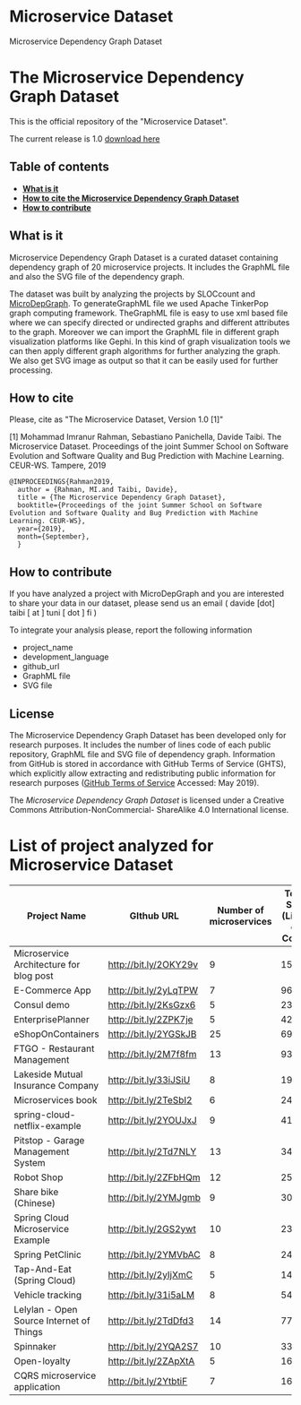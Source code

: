 # Microservice Dataset
Microservice Dependency Graph Dataset


# The Microservice Dependency Graph Dataset

This is the official repository of the "Microservice Dataset". 

The current release is 1.0 [download here](https://github.com/clowee/MicroserviceDataset/archive/1.0.zip)



## Table of contents
* **[What is it](#What-is-it)**
* **[How to cite the Microservice Dependency Graph Dataset](#how-to-cite)**
* **[How to contribute](#how-to-contribute)**

## What is it

Microservice Dependency Graph Dataset is a curated dataset containing dependency graph of 20 microservice projects. It includes the GraphML file and also the SVG file of the dependency graph.

The dataset was built by analyzing the projects by SLOCcount and [MicroDepGraph](https://github.com/clowee/MicroDepGraph). To generateGraphML file we used Apache TinkerPop graph computing framework. TheGraphML  file  is  easy  to  use  xml  based  file  where  we  can  specify  directed  or undirected graphs and different attributes to the graph. Moreover we can import the GraphML file in different graph visualization platforms like Gephi. In this kind of graph visualization tools we can then apply different graph algorithms  for further analyzing the graph. We also get SVG image as output so that it can be easily used for further processing.
## How to cite 

Please, cite as "The Microservice Dataset, Version 1.0 [1]"

[1] Mohammad Imranur Rahman, Sebastiano Panichella, Davide Taibi. The Microservice Dataset. Proceedings of the joint Summer School on Software Evolution and Software Quality and Bug Prediction with Machine Learning. CEUR-WS.  Tampere, 2019 
```
@INPROCEEDINGS{Rahman2019,
  author = {Rahman, MI.and Taibi, Davide},
  title = {The Microservice Dependency Graph Dataset},
  booktitle={Proceedings of the joint Summer School on Software Evolution and Software Quality and Bug Prediction with Machine Learning. CEUR-WS}, 
  year={2019}, 
  month={September},
  }
```

## How to contribute
If you have analyzed a project with MicroDepGraph and you are interested to share your data in our dataset, please send us an email ( davide [dot] taibi [ at ] tuni [ dot ] fi )

To integrate your analysis please, report the following information 
* project_name
* development_language
* github_url
* GraphML file
* SVG file

## License
The Microservice Dependency Graph Dataset has been developed only for research purposes. It includes the number of lines code of each public repository, GraphML file and SVG file of dependency graph. Information from GitHub is stored in accordance with GitHub Terms of Service (GHTS), which explicitly allow extracting and redistributing public information for research purposes ([GitHub Terms of Service](goo.gl/yeZh1E) Accessed: May 2019). 

The _Microservice Dependency Graph Dataset_ is licensed under a Creative Commons Attribution-NonCommercial- ShareAlike 4.0 International license.

 
# List of project analyzed for Microservice Dataset

| Project Name                             | GIthub URL            | Number of microservices | Total Size (Lines of Code) | Dependency Graph |
|------------------------------------------|-----------------------|-------------------------|------------------|----------|
| Microservice Architecture for blog post  | http://bit.ly/2OKY29v | 9                       |         1536     |  <a href="https://github.com/clowee/MicroDepGraph/raw/master/resultGraphs/ftgo-application-master.png" download="ftgo-application-master.svg">View</a>  |
| E-Commerce App                           | http://bit.ly/2yLqTPW | 7                       |          967     | |
| Consul demo                              | http://bit.ly/2KsGzx6 | 5                       |         2343     | |
| EnterprisePlanner                        | http://bit.ly/2ZPK7je | 5                       |         4264     | |
| eShopOnContainers                        | http://bit.ly/2YGSkJB | 25                      |        69874     | |
| FTGO - Restaurant Management             | http://bit.ly/2M7f8fm | 13                      |         9366     | |
| Lakeside Mutual Insurance Company        | http://bit.ly/33iJSiU | 8                       |        19363     | |
| Microservices book                       | http://bit.ly/2TeSbI2 | 6                       |         2417     | |
| spring-cloud-netflix-example             | http://bit.ly/2YOUJxJ | 9                       |          419     | |
| Pitstop - Garage Management System       | http://bit.ly/2Td7NLY | 13                      |        34625     | |
| Robot Shop                               | http://bit.ly/2ZFbHQm | 12                      |         2523     | |
| Share bike (Chinese)                     | http://bit.ly/2YMJgmb | 9                       |          302     | |
| Spring Cloud Microservice Example        | http://bit.ly/2GS2ywt | 10                      |         2333     | |
| Spring PetClinic                         | http://bit.ly/2YMVbAC | 8                       |         2475     | |
| Tap-And-Eat (Spring Cloud)               | http://bit.ly/2yIjXmC | 5                       |         1418     | |
| Vehicle tracking                         | http://bit.ly/31i5aLM | 8                       |         5462     | |
| Lelylan - Open Source Internet of Things | http://bit.ly/2TdDfd3 | 14                      |         7763     | |
| Spinnaker                                | http://bit.ly/2YQA2S7 | 10                      |        33822     | |
| Open-loyalty                             | http://bit.ly/2ZApXtA | 5                       |        16641     | |
| CQRS microservice application            | http://bit.ly/2YtbtiF | 7                       |         1632     | |
